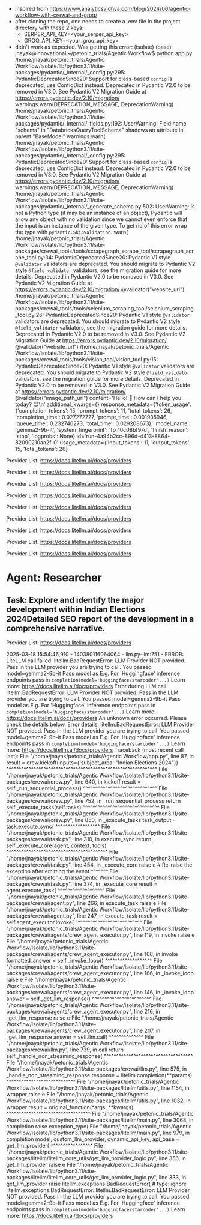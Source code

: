- inspired from https://www.analyticsvidhya.com/blog/2024/06/agentic-workflow-with-crewai-and-groq/
- after cloning the repo, one needs to create a .env file in the project directory with these 2 keys:
	- SERPER_API_KEY=<your_serper_api_key>
	- GROQ_API_KEY=<your_groq_api_key>
- didn't work as expected. Was getting this error:
(isolate) (base) jnayak@innovationai:~/petonic_trials/Agentic Workflow$ python app.py
/home/jnayak/petonic_trials/Agentic Workflow/isolate/lib/python3.11/site-packages/pydantic/_internal/_config.py:295: PydanticDeprecatedSince20: Support for class-based `config` is deprecated, use ConfigDict instead. Deprecated in Pydantic V2.0 to be removed in V3.0. See Pydantic V2 Migration Guide at https://errors.pydantic.dev/2.10/migration/
  warnings.warn(DEPRECATION_MESSAGE, DeprecationWarning)
/home/jnayak/petonic_trials/Agentic Workflow/isolate/lib/python3.11/site-packages/pydantic/_internal/_fields.py:192: UserWarning: Field name "schema" in "DatabricksQueryToolSchema" shadows an attribute in parent "BaseModel"
  warnings.warn(
/home/jnayak/petonic_trials/Agentic Workflow/isolate/lib/python3.11/site-packages/pydantic/_internal/_config.py:295: PydanticDeprecatedSince20: Support for class-based `config` is deprecated, use ConfigDict instead. Deprecated in Pydantic V2.0 to be removed in V3.0. See Pydantic V2 Migration Guide at https://errors.pydantic.dev/2.10/migration/
  warnings.warn(DEPRECATION_MESSAGE, DeprecationWarning)
/home/jnayak/petonic_trials/Agentic Workflow/isolate/lib/python3.11/site-packages/pydantic/_internal/_generate_schema.py:502: UserWarning: <built-in function callable> is not a Python type (it may be an instance of an object), Pydantic will allow any object with no validation since we cannot even enforce that the input is an instance of the given type. To get rid of this error wrap the type with `pydantic.SkipValidation`.
  warn(
/home/jnayak/petonic_trials/Agentic Workflow/isolate/lib/python3.11/site-packages/crewai_tools/tools/scrapegraph_scrape_tool/scrapegraph_scrape_tool.py:34: PydanticDeprecatedSince20: Pydantic V1 style `@validator` validators are deprecated. You should migrate to Pydantic V2 style `@field_validator` validators, see the migration guide for more details. Deprecated in Pydantic V2.0 to be removed in V3.0. See Pydantic V2 Migration Guide at https://errors.pydantic.dev/2.10/migration/
  @validator("website_url")
/home/jnayak/petonic_trials/Agentic Workflow/isolate/lib/python3.11/site-packages/crewai_tools/tools/selenium_scraping_tool/selenium_scraping_tool.py:26: PydanticDeprecatedSince20: Pydantic V1 style `@validator` validators are deprecated. You should migrate to Pydantic V2 style `@field_validator` validators, see the migration guide for more details. Deprecated in Pydantic V2.0 to be removed in V3.0. See Pydantic V2 Migration Guide at https://errors.pydantic.dev/2.10/migration/
  @validator("website_url")
/home/jnayak/petonic_trials/Agentic Workflow/isolate/lib/python3.11/site-packages/crewai_tools/tools/vision_tool/vision_tool.py:15: PydanticDeprecatedSince20: Pydantic V1 style `@validator` validators are deprecated. You should migrate to Pydantic V2 style `@field_validator` validators, see the migration guide for more details. Deprecated in Pydantic V2.0 to be removed in V3.0. See Pydantic V2 Migration Guide at https://errors.pydantic.dev/2.10/migration/
  @validator("image_path_url")
content='Hello! 👋  How can I help you today? 😊\n' additional_kwargs={} response_metadata={'token_usage': {'completion_tokens': 15, 'prompt_tokens': 11, 'total_tokens': 26, 'completion_time': 0.027272727, 'prompt_time': 0.001935946, 'queue_time': 0.232746273, 'total_time': 0.029208673}, 'model_name': 'gemma2-9b-it', 'system_fingerprint': 'fp_10c08bf97d', 'finish_reason': 'stop', 'logprobs': None} id='run-4a94b2cc-896d-4413-8864-82090210aa2f-0' usage_metadata={'input_tokens': 11, 'output_tokens': 15, 'total_tokens': 26}

Provider List: https://docs.litellm.ai/docs/providers


Provider List: https://docs.litellm.ai/docs/providers


Provider List: https://docs.litellm.ai/docs/providers


Provider List: https://docs.litellm.ai/docs/providers


Provider List: https://docs.litellm.ai/docs/providers


Provider List: https://docs.litellm.ai/docs/providers


Provider List: https://docs.litellm.ai/docs/providers


Provider List: https://docs.litellm.ai/docs/providers


Provider List: https://docs.litellm.ai/docs/providers

# Agent: Researcher
## Task: Explore and identify the major development within Indian Elections 2024Detailed SEO report of the development in a comprehensive narrative.

Provider List: https://docs.litellm.ai/docs/providers

2025-03-18 15:54:46,910 - 140380116064064 - llm.py-llm:751 - ERROR: LiteLLM call failed: litellm.BadRequestError: LLM Provider NOT provided. Pass in the LLM provider you are trying to call. You passed model=gemma2-9b-it
 Pass model as E.g. For 'Huggingface' inference endpoints pass in `completion(model='huggingface/starcoder',..)` Learn more: https://docs.litellm.ai/docs/providers
 Error during LLM call: litellm.BadRequestError: LLM Provider NOT provided. Pass in the LLM provider you are trying to call. You passed model=gemma2-9b-it
 Pass model as E.g. For 'Huggingface' inference endpoints pass in `completion(model='huggingface/starcoder',..)` Learn more: https://docs.litellm.ai/docs/providers
 An unknown error occurred. Please check the details below.
 Error details: litellm.BadRequestError: LLM Provider NOT provided. Pass in the LLM provider you are trying to call. You passed model=gemma2-9b-it
 Pass model as E.g. For 'Huggingface' inference endpoints pass in `completion(model='huggingface/starcoder',..)` Learn more: https://docs.litellm.ai/docs/providers
Traceback (most recent call last):
  File "/home/jnayak/petonic_trials/Agentic Workflow/app.py", line 87, in <module>
    result = crew.kickoff(inputs={'subject_area':"Indian Elections 2024"})
             ^^^^^^^^^^^^^^^^^^^^^^^^^^^^^^^^^^^^^^^^^^^^^^^^^^^^^^^^^^^^^
  File "/home/jnayak/petonic_trials/Agentic Workflow/isolate/lib/python3.11/site-packages/crewai/crew.py", line 640, in kickoff
    result = self._run_sequential_process()
             ^^^^^^^^^^^^^^^^^^^^^^^^^^^^^^
  File "/home/jnayak/petonic_trials/Agentic Workflow/isolate/lib/python3.11/site-packages/crewai/crew.py", line 752, in _run_sequential_process
    return self._execute_tasks(self.tasks)
           ^^^^^^^^^^^^^^^^^^^^^^^^^^^^^^^
  File "/home/jnayak/petonic_trials/Agentic Workflow/isolate/lib/python3.11/site-packages/crewai/crew.py", line 850, in _execute_tasks
    task_output = task.execute_sync(
                  ^^^^^^^^^^^^^^^^^^
  File "/home/jnayak/petonic_trials/Agentic Workflow/isolate/lib/python3.11/site-packages/crewai/task.py", line 310, in execute_sync
    return self._execute_core(agent, context, tools)
           ^^^^^^^^^^^^^^^^^^^^^^^^^^^^^^^^^^^^^^^^^
  File "/home/jnayak/petonic_trials/Agentic Workflow/isolate/lib/python3.11/site-packages/crewai/task.py", line 454, in _execute_core
    raise e  # Re-raise the exception after emitting the event
    ^^^^^^^
  File "/home/jnayak/petonic_trials/Agentic Workflow/isolate/lib/python3.11/site-packages/crewai/task.py", line 374, in _execute_core
    result = agent.execute_task(
             ^^^^^^^^^^^^^^^^^^^
  File "/home/jnayak/petonic_trials/Agentic Workflow/isolate/lib/python3.11/site-packages/crewai/agent.py", line 266, in execute_task
    raise e
  File "/home/jnayak/petonic_trials/Agentic Workflow/isolate/lib/python3.11/site-packages/crewai/agent.py", line 247, in execute_task
    result = self.agent_executor.invoke(
             ^^^^^^^^^^^^^^^^^^^^^^^^^^^
  File "/home/jnayak/petonic_trials/Agentic Workflow/isolate/lib/python3.11/site-packages/crewai/agents/crew_agent_executor.py", line 119, in invoke
    raise e
  File "/home/jnayak/petonic_trials/Agentic Workflow/isolate/lib/python3.11/site-packages/crewai/agents/crew_agent_executor.py", line 108, in invoke
    formatted_answer = self._invoke_loop()
                       ^^^^^^^^^^^^^^^^^^^
  File "/home/jnayak/petonic_trials/Agentic Workflow/isolate/lib/python3.11/site-packages/crewai/agents/crew_agent_executor.py", line 166, in _invoke_loop
    raise e
  File "/home/jnayak/petonic_trials/Agentic Workflow/isolate/lib/python3.11/site-packages/crewai/agents/crew_agent_executor.py", line 146, in _invoke_loop
    answer = self._get_llm_response()
             ^^^^^^^^^^^^^^^^^^^^^^^^
  File "/home/jnayak/petonic_trials/Agentic Workflow/isolate/lib/python3.11/site-packages/crewai/agents/crew_agent_executor.py", line 216, in _get_llm_response
    raise e
  File "/home/jnayak/petonic_trials/Agentic Workflow/isolate/lib/python3.11/site-packages/crewai/agents/crew_agent_executor.py", line 207, in _get_llm_response
    answer = self.llm.call(
             ^^^^^^^^^^^^^^
  File "/home/jnayak/petonic_trials/Agentic Workflow/isolate/lib/python3.11/site-packages/crewai/llm.py", line 739, in call
    return self._handle_non_streaming_response(
           ^^^^^^^^^^^^^^^^^^^^^^^^^^^^^^^^^^^^
  File "/home/jnayak/petonic_trials/Agentic Workflow/isolate/lib/python3.11/site-packages/crewai/llm.py", line 575, in _handle_non_streaming_response
    response = litellm.completion(**params)
               ^^^^^^^^^^^^^^^^^^^^^^^^^^^^
  File "/home/jnayak/petonic_trials/Agentic Workflow/isolate/lib/python3.11/site-packages/litellm/utils.py", line 1154, in wrapper
    raise e
  File "/home/jnayak/petonic_trials/Agentic Workflow/isolate/lib/python3.11/site-packages/litellm/utils.py", line 1032, in wrapper
    result = original_function(*args, **kwargs)
             ^^^^^^^^^^^^^^^^^^^^^^^^^^^^^^^^^^
  File "/home/jnayak/petonic_trials/Agentic Workflow/isolate/lib/python3.11/site-packages/litellm/main.py", line 3068, in completion
    raise exception_type(
  File "/home/jnayak/petonic_trials/Agentic Workflow/isolate/lib/python3.11/site-packages/litellm/main.py", line 979, in completion
    model, custom_llm_provider, dynamic_api_key, api_base = get_llm_provider(
                                                            ^^^^^^^^^^^^^^^^^
  File "/home/jnayak/petonic_trials/Agentic Workflow/isolate/lib/python3.11/site-packages/litellm/litellm_core_utils/get_llm_provider_logic.py", line 356, in get_llm_provider
    raise e
  File "/home/jnayak/petonic_trials/Agentic Workflow/isolate/lib/python3.11/site-packages/litellm/litellm_core_utils/get_llm_provider_logic.py", line 333, in get_llm_provider
    raise litellm.exceptions.BadRequestError(  # type: ignore
litellm.exceptions.BadRequestError: litellm.BadRequestError: LLM Provider NOT provided. Pass in the LLM provider you are trying to call. You passed model=gemma2-9b-it
 Pass model as E.g. For 'Huggingface' inference endpoints pass in `completion(model='huggingface/starcoder',..)` Learn more: https://docs.litellm.ai/docs/providers
